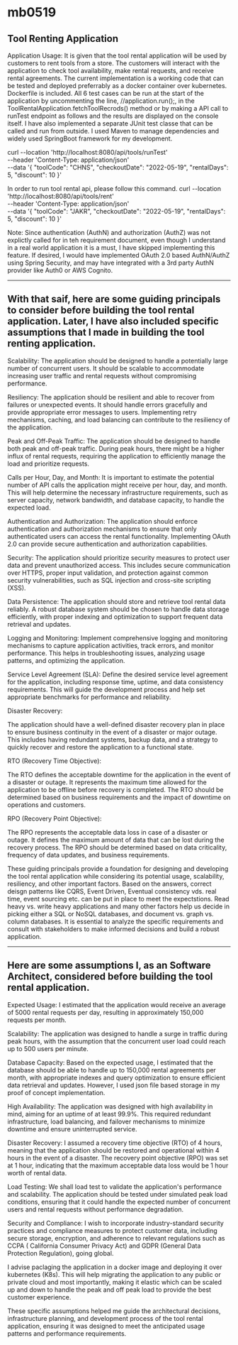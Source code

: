 # mb0519
Tool Renting Application
------------------------

Application Usage: It is given that the tool rental application will be used by customers to rent tools from a store. The customers will interact with the application to check tool availability, make rental requests, and receive rental agreements.
The current implementation is a working code that can be tested and deployed preferrably as a docker container over kubernetes. Dockerfile is included. All 6 test cases can be run at the start of the application by uncommenting the line, //application.run();, in the ToolRentalApplication.fetchToolRecrods() method or by making a API call to runTest endpoint as follows and the results are displayed on the console itself. I have also implemented a separate JUnit test classe that can be called and run from outside. I used Maven to manage dependencies and widely used SpringBoot framework for my development.


curl --location 'http://localhost:8080/api/tools/runTest' \
--header 'Content-Type: application/json' \
--data '{
  "toolCode": "CHNS",
  "checkoutDate": "2022-05-19",
  "rentalDays": 5,
  "discount": 10
}'

In order to run tool rental api, please follow this command.
curl --location 'http://localhost:8080/api/tools/rent' \
--header 'Content-Type: application/json' \
--data '{
  "toolCode": "JAKR",
  "checkoutDate": "2022-05-19",
  "rentalDays": 5,
  "discount": 10
}'


Note: Since authentication (AuthN) and authorization (AuthZ) was not explictly called for in teh requirement document, even though I understand in a real world application it is a must, I have skipped implementing this feature. If desired, I would have implemented OAuth 2.0 based AuthN/AuthZ using Spring Security, and may have integrated with a 3rd party AuthN provider like Auth0 or AWS Cognito.    


---------------------------------------------------------------------------------
With that saif, here are some guiding principals to consider before building the tool rental application. Later, I have also included specific assumptions that I made in building the tool renting application.
---------------------------------------------------------------------------------

Scalability: The application should be designed to handle a potentially large number of concurrent users. It should be scalable to accommodate increasing user traffic and rental requests without compromising performance.

Resiliency: The application should be resilient and able to recover from failures or unexpected events. It should handle errors gracefully and provide appropriate error messages to users. Implementing retry mechanisms, caching, and load balancing can contribute to the resiliency of the application.

Peak and Off-Peak Traffic: The application should be designed to handle both peak and off-peak traffic. During peak hours, there might be a higher influx of rental requests, requiring the application to efficiently manage the load and prioritize requests.

Calls per Hour, Day, and Month: It is important to estimate the potential number of API calls the application might receive per hour, day, and month. This will help determine the necessary infrastructure requirements, such as server capacity, network bandwidth, and database capacity, to handle the expected load.

Authentication and Authorization: The application should enforce authentication and authorization mechanisms to ensure that only authenticated users can access the rental functionality. Implementing OAuth 2.0 can provide secure authentication and authorization capabilities.

Security: The application should prioritize security measures to protect user data and prevent unauthorized access. This includes secure communication over HTTPS, proper input validation, and protection against common security vulnerabilities, such as SQL injection and cross-site scripting (XSS).

Data Persistence: The application should store and retrieve tool rental data reliably. A robust database system should be chosen to handle data storage efficiently, with proper indexing and optimization to support frequent data retrieval and updates.

Logging and Monitoring: Implement comprehensive logging and monitoring mechanisms to capture application activities, track errors, and monitor performance. This helps in troubleshooting issues, analyzing usage patterns, and optimizing the application.

Service Level Agreement (SLA): Define the desired service level agreement for the application, including response time, uptime, and data consistency requirements. This will guide the development process and help set appropriate benchmarks for performance and reliability.

Disaster Recovery:

The application should have a well-defined disaster recovery plan in place to ensure business continuity in the event of a disaster or major outage. This includes having redundant systems, backup data, and a strategy to quickly recover and restore the application to a functional state.

RTO (Recovery Time Objective):

The RTO defines the acceptable downtime for the application in the event of a disaster or outage. It represents the maximum time allowed for the application to be offline before recovery is completed. The RTO should be determined based on business requirements and the impact of downtime on operations and customers.

RPO (Recovery Point Objective):

The RPO represents the acceptable data loss in case of a disaster or outage. It defines the maximum amount of data that can be lost during the recovery process. The RPO should be determined based on data criticality, frequency of data updates, and business requirements.

These guiding principals provide a foundation for designing and developing the tool rental application while considering its potential usage, scalability, resiliency, and other important factors. Based on the answers, correct deisgn patterns like CQRS, Event Driven, Eventual consistency vds. real time, event sourcing etc. can be put in place to meet the expectstions. Read heavy vs. write heavy applications and many other factors help us decide in picking either a SQL or NoSQL databases, and document vs. graph vs. column databases. It is essential to analyze the specific requirements and consult with stakeholders to make informed decisions and build a robust application.

----------------------------------------------------------------------------------------------------
Here are some assumptions I, as an Software Architect, considered before building the tool rental application.
-----------------------------------------------------------------------------------------------------

Expected Usage: I estimated that the application would receive an average of 5000 rental requests per day, resulting in approximately 150,000 requests per month.

Scalability: The application was designed to handle a surge in traffic during peak hours, with the assumption that the concurrent user load could reach up to 500 users per minute.

Database Capacity: Based on the expected usage, I estimated that the database should be able to handle up to 150,000 rental agreements per month, with appropriate indexes and query optimization to ensure efficient data retrieval and updates. However, I used json file based storage in my proof of concept implementation. 

High Availability: The application was designed with high availability in mind, aiming for an uptime of at least 99.9%. This required redundant infrastructure, load balancing, and failover mechanisms to minimize downtime and ensure uninterrupted service.

Disaster Recovery: I assumed a recovery time objective (RTO) of 4 hours, meaning that the application should be restored and operational within 4 hours in the event of a disaster. The recovery point objective (RPO) was set at 1 hour, indicating that the maximum acceptable data loss would be 1 hour worth of rental data.

Load Testing: We shall load test to validate the application's performance and scalability. The application should be tested under simulated peak load conditions, ensuring that it could handle the expected number of concurrent users and rental requests without performance degradation.

Security and Compliance: I wish to incorporate industry-standard security practices and compliance measures to protect customer data, including secure storage, encryption, and adherence to relevant regulations such as CCPA ( California Consumer Privacy Act) and GDPR (General Data Protection Regulation), going global.

I advise paclaging the application in a docker image and deploying it over kubernetes (K8s). This will help migrating the application to any public or private cloud and most importantly, making it elastic which can be scaled up and down to handle the peak and off peak load to provide the best customer experience.

These specific assumptions helped me guide the architectural decisions, infrastructure planning, and development process of the tool rental application, ensuring it was designed to meet the anticipated usage patterns and performance requirements.
